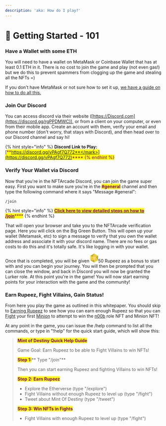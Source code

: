 ```yaml
---
description: 'aka: How do I play?'
---
```


# 🧠 Getting Started - 101

### Have a Wallet with some ETH

You will need to have a wallet on MetaMask or Coinbase Wallet that has at least 0.1 ETH in it. There is no cost to join the game and play (not even gas!) but we do this to prevent spammers from clogging up the game and stealing all the NFTs =)

If you don't have MetaMask or not sure how to set it up, [we have a guide on how to do all this.](../techy-stuff/installing-and-setting-up-metamask.md)

### Join Our Discord

You can access discord via their website ([https://Discord.com](https://discord.gg/rgPPDMWC)), or from a client on your computer, or even from their mobile app. Create an account with them, verify your email and phone number (don't worry, that stays with Discord), and then head over to our Discord channel and say hi!



{% hint style="info" %}
**Discord Link to Play:** [<mark style="color:purple;">**https://discord.gg/vPAgf7Q772**</mark>](https://discord.gg/vPAgf7Q772)<mark style="color:purple;">****</mark>
{% endhint %}



### Verify Your Wallet via Discord

Now that you're in the NFTArcade Discord, you can join the game super easy. First you want to make sure you're in the <mark style="color:purple;">**#general**</mark> channel and then type the following command where it says "Message #general":

```
/join
```

{% hint style="info" %}
[<mark style="color:purple;">**Click here to view detailed steps on how to /join**</mark>](../discord-bot/join.md)<mark style="color:purple;">****</mark>
{% endhint %}

That will open your browser and take you to the NFTArcade verification page. Here you will click on the Big Green Button. This will open up your wallet (Metamask, etc) to sign a message to verify that you own the wallet address and associate it with your discord name. There are no fees or gas costs to do this and it's totally safe. It's like logging in with your wallet.

Once that is completed, you will be given <img src="../.gitbook/assets/Rupeez-small (8) (1).png" alt="" data-size="line">50 Rupeez as a bonus to start with and you can begin your journey. You will then be prompted that you can close the window, and back in Discord you will now be granted the Lurker role. At this point you're in the game! You will now start earning points for your interaction with the game and the community!

### Earn Rupeez, Fight Villains, Gain Status!

From here you play the game as outlined in this whitepaper. You should skip to [Earning Rupeez](earning-points/) to see how you can earn enough Rupeez so that you can [Fight](fighting.md) your first [Minion](../tokens/villains/minion.md) to attempt to win the [n00b](../tokens/heroes/n00b.md) role NFT and Minion NFT!

At any point in the game, you can issue the /help command to list all the commands, or type in "!help" for the quick start guide, which will show this:

> <mark style="color:purple;">**Mint of Destiny Quick Help Guide**</mark>
>
> Game Goal: Earn Rupeez to be able to Fight Villains to win NFTs!
>
>
>
> <mark style="color:purple;">**Step 1:**</mark>** Type "/join"**
>
> Then you can start earning Rupeez and fighting Villains to win NFTs!
>
>
>
> <mark style="color:purple;">**Step 2: Earn Rupeez**</mark>
>
> * Explore the Etherverse (type "/explore")
> * Fight Villains without enough Rupeez to level up (type "/fight")
> * Tweet about Mint Of Destiny (type "/tweet")
>
>
>
> <mark style="color:purple;">**Step 3: Win NFTs in Fights**</mark>
>
> * Fight Villains with enough Rupeez to level up (type "/fight")

